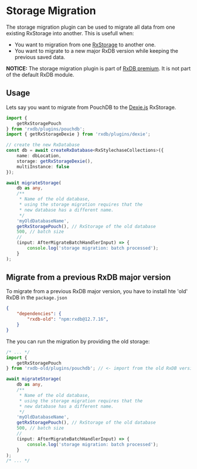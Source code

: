 # Storage Migration

The storage migration plugin can be used to migrate all data from one existing RxStorage into another. This is usefull when:

- You want to migration from one [RxStorage](./rx-storage.md) to another one.
- You want to migrate to a new major RxDB version while keeping the previous saved data.


**NOTICE:** The storage migration plugin is part of [RxDB premium](./premium.md). It is not part of the default RxDB module.


## Usage

Lets say you want to migrate from PouchDB to the [Dexie.js](./rx-storage-dexie.md) RxStorage.

```ts
import {
    getRxStoragePouch
} from 'rxdb/plugins/pouchdb';
import { getRxStorageDexie } from 'rxdb/plugins/dexie';

// create the new RxDatabase
const db = await createRxDatabase<RxStylechaseCollections>({
    name: dbLocation,
    storage: getRxStorageDexie(),
    multiInstance: false
});

await migrateStorage(
    db as any,
    /**
     * Name of the old database,
     * using the storage migration requires that the
     * new database has a different name.
     */
    'myOldDatabaseName',
    getRxStoragePouch(), // RxStorage of the old database
    500, // batch size
    // 
    (input: AfterMigrateBatchHandlerInput) => {
        console.log('storage migration: batch processed');
    }
);
```


## Migrate from a previous RxDB major version

To migrate from a previous RxDB major version, you have to install hte 'old' RxDB in the `package.json`

```json
{
    "dependencies": {
        "rxdb-old": "npm:rxdb@12.7.16",
    }
}
```

The you can run the migration by providing the old storage:

```ts
/* ... */
import {
    getRxStoragePouch
} from 'rxdb-old/plugins/pouchdb'; // <- import from the old RxDB version

await migrateStorage(
    db as any,
    /**
     * Name of the old database,
     * using the storage migration requires that the
     * new database has a different name.
     */
    'myOldDatabaseName',
    getRxStoragePouch(), // RxStorage of the old database
    500, // batch size
    // 
    (input: AfterMigrateBatchHandlerInput) => {
        console.log('storage migration: batch processed');
    }
);
/* ... */
```
